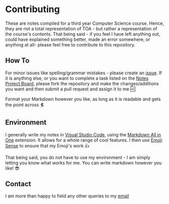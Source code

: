 # Contributing
These are notes compiled for a third year Computer Science course. Hence, they are not a total representation of TOA - but rather a representation of the course's contents. That being said - if you feel I have left anything out, could have explained something better, made an error somewhere, or anything at all- please feel free to contribute to this repository. 

## How To
For minor issues like spelling/grammar mistakes - please create an [issue](https://github.com/AngusTheMack/TOA/issues/new/choose). If it is anything else, or you want to complete a task listed on the [Notes Project Board](https://github.com/AngusTheMack/TOA/projects/1), please fork the repository and make the changes/additions you want and then submit a pull request and assign it to me 🆒

Format your Markdown however you like, as long as it is readable and gets the point across 🏄


## Environment
I generally write my notes in [Visual Studio Code](https://code.visualstudio.com/), using the [Markdown All in One](https://marketplace.visualstudio.com/items?itemName=yzhang.markdown-all-in-one) extension. It allows for a whole range of cool features. I then use [Emoji Sense](https://marketplace.visualstudio.com/items?itemName=bierner.emojisense) to ensure that my Emoji's work 👍

That being said, you do not have to use my environment  - I am simply letting you know what works for me. You can write markdown however you like! 😎

## Contact
I am more than happy to field any other queries to my [email](mailto:mckang009@myuct.ac.za)